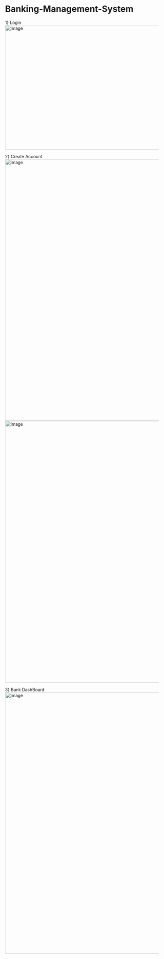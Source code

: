 ﻿# Banking-Management-System

1} Login
<img width="509" height="408" alt="image" src="https://github.com/user-attachments/assets/d36706c2-daa4-4b95-b890-13985ad54c93" />


2} Create Account
<img width="618" height="858" alt="image" src="https://github.com/user-attachments/assets/4312e5b8-3d00-4969-9cda-84f5a9d1174c" />
<img width="611" height="858" alt="image" src="https://github.com/user-attachments/assets/556b4c8e-8405-4055-b07a-7aed03b70605" />


3} Bank DashBoard
<img width="1102" height="857" alt="image" src="https://github.com/user-attachments/assets/65a3c279-86e1-4698-abac-759c5676aba9" />

